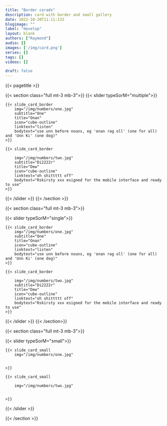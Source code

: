 ```yaml
---
title: "Border corads"
description: card with border and small gallery
date: 2022-10-20T11:11:13Z
blogimage: ""
label: "develop"
layout: blank
authors: ["Raymond"]
audio: []
images: ['/img/card.png']
series: []
tags: []
videos: []

draft: false
---
```

{{< pagetitle >}}

{{< section class="full mt-3 mb-3">}}
{{< slider typeSorM="multiple">}}


    {{< slide_card_border 
        img="/img/numbers/one.jpg" 
        subtitle="One" 
        title="Onan" 
        icon="cube-outline" 
        linktext="listen"  
        bodytext="use unn before nouns, eg 'onan rag oll' (one for all) and 'Unn Ki' (one dog)" 
    >}}

    {{< slide_card_border 

        img="/img/numbers/two.jpg" 
        subtitle="Di2222r" 
        title="Dew" 
        icon="cube-outline" 
        linktext="oh shittttt off"  
        bodytext="Rskirsty xxx esigned for the mobile interface and ready to use"
    >}}

{{< /slider >}}
{{< /section >}}


{{< section class="full mt-3 mb-3">}}

{{< slider typeSorM="single">}}


    {{< slide_card_border 
        img="/img/numbers/one.jpg" 
        subtitle="One" 
        title="Onan" 
        icon="cube-outline" 
        linktext="listen"  
        bodytext="use unn before nouns, eg 'onan rag oll' (one for all) and 'Unn Ki' (one dog)" 
    >}}

    {{< slide_card_border 

        img="/img/numbers/two.jpg" 
        subtitle="Di2222r" 
        title="Dew" 
        icon="cube-outline" 
        linktext="oh shittttt off"  
        bodytext="Rskirsty xxx esigned for the mobile interface and ready to use"
    >}}

{{< /slider >}}
{{< /section>}}


{{< section class="full mt-3 mb-3">}}
<div class="wide-block pt-2 pb-2">
               
            
{{< slider typeSorM="small">}}


    {{< slide_card_small
        img="/img/numbers/one.jpg" 
     
    
    >}}

    {{< slide_card_small 

        img="/img/numbers/two.jpg" 
        
    
    >}}

{{< /slider >}}
</div>
{{< /section >}}
